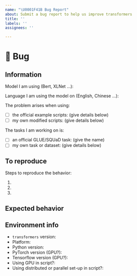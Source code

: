 ```yaml
---
name: "\U0001F41B Bug Report"
about: Submit a bug report to help us improve transformers
title: ''
labels: ''
assignees: ''

---
```


# 🐛 Bug

## Information

Model I am using (Bert, XLNet ...):

Language I am using the model on (English, Chinese ...):

The problem arises when using:
* [ ] the official example scripts: (give details below)
* [ ] my own modified scripts: (give details below)

The tasks I am working on is:
* [ ] an official GLUE/SQUaD task: (give the name)
* [ ] my own task or dataset: (give details below)

## To reproduce

Steps to reproduce the behavior:

1.
2.
3.

<!-- If you have code snippets, error messages, stack traces please provide them here as well.
     Important! Use code tags to correctly format your code. See https://help.github.com/en/github/writing-on-github/creating-and-highlighting-code-blocks#syntax-highlighting
     Do not use screenshots, as they are hard to read and (more importantly) don't allow others to copy-and-paste your code.-->

## Expected behavior

<!-- A clear and concise description of what you would expect to happen. -->

## Environment info
<!-- You can run the command `python transformers-cli info` and copy-and-paste its output below.
     Don't forget to fill out the missing fields in that output! -->
     
- `transformers` version:
- Platform:
- Python version:
- PyTorch version (GPU?):
- Tensorflow version (GPU?):
- Using GPU in script?:
- Using distributed or parallel set-up in script?:
